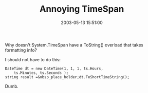 ﻿---
layout: post
title: "Annoying TimeSpan"
comments: false
date: 2003-05-13 15:51:00
categories:
 - Technology
subtext-id: 6b9a75cf-9e7d-4963-97de-0da39736b186
alias: /blog/Annoying-TimeSpan.aspx
---


Why doesn't System.TimeSpan have a ToString() overload that takes formatting info?

I should not have to do this:
    
    DateTime dt = new DateTime(1, 1, 1, ts.Hours,   
        ts.Minutes, ts.Seconds );  
    string result =&nbsp_place_holder;dt.ToShortTimeString();

Dumb.
